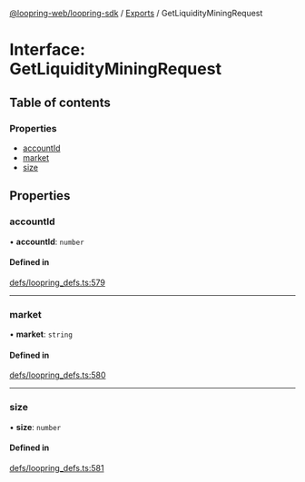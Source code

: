 [@loopring-web/loopring-sdk](../README.md) / [Exports](../modules.md) / GetLiquidityMiningRequest

# Interface: GetLiquidityMiningRequest

## Table of contents

### Properties

- [accountId](GetLiquidityMiningRequest.md#accountid)
- [market](GetLiquidityMiningRequest.md#market)
- [size](GetLiquidityMiningRequest.md#size)

## Properties

### accountId

• **accountId**: `number`

#### Defined in

[defs/loopring_defs.ts:579](https://github.com/Loopring/loopring_sdk/blob/5861d10/src/defs/loopring_defs.ts#L579)

___

### market

• **market**: `string`

#### Defined in

[defs/loopring_defs.ts:580](https://github.com/Loopring/loopring_sdk/blob/5861d10/src/defs/loopring_defs.ts#L580)

___

### size

• **size**: `number`

#### Defined in

[defs/loopring_defs.ts:581](https://github.com/Loopring/loopring_sdk/blob/5861d10/src/defs/loopring_defs.ts#L581)
